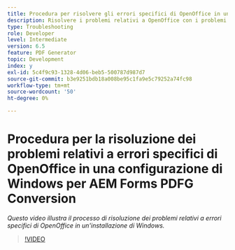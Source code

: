 ```yaml
---
title: Procedura per risolvere gli errori specifici di OpenOffice in un'installazione di Windows
description: Risolvere i problemi relativi a OpenOffice con i problemi di PDF Generator in Installazione di Windows.
type: Troubleshooting
role: Developer
level: Intermediate
version: 6.5
feature: PDF Generator
topic: Development
index: y
exl-id: 5c4f9c93-1328-4d06-beb5-500787d987d7
source-git-commit: b3e9251bdb18a008be95c1fa9e5c79252a74fc98
workflow-type: tm+mt
source-wordcount: '50'
ht-degree: 0%

---
```


# Procedura per la risoluzione dei problemi relativi a errori specifici di OpenOffice in una configurazione di Windows per AEM Forms PDFG Conversion

*Questo video illustra il processo di risoluzione dei problemi relativi a errori specifici di OpenOffice in un&#39;installazione di Windows.*

>[!VIDEO](https://video.tv.adobe.com/v/335481?quality=12&learn=on)
